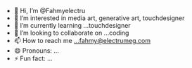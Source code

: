 - 👋 Hi, I’m @Fahmyelectru
- 👀 I’m interested in media art, generative art, touchdesigner
- 🌱 I’m currently learning ...touchdesigner
- 💞️ I’m looking to collaborate on ...coding
- 📫 How to reach me ...fahmy@electrumeg.com
- 😄 Pronouns: ...
- ⚡ Fun fact: ...

<!---
Fahmyelectrum/Fahmyelectrum is a ✨ special ✨ repository because its `README.md` (this file) appears on your GitHub profile.
You can click the Preview link to take a look at your changes.
--->

